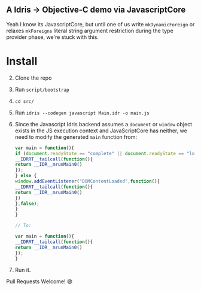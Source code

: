 ## A Idris -> Objective-C demo via JavascriptCore

Yeah I know its JavascriptCore, but until one of us write `mkDynamicForeign` or
relaxes `mkForeigns` literal string argument restriction during the type provider phase, we're stuck with
this.

# Install
2. Clone the repo
2. Run `script/bootstrap`
3. `cd src/`
4. Run `idris --codegen javascript Main.idr -o main.js`
5. Since the Javascript Idris backend assumes a `document` or `window` object exists in the JS execution context and JavaScriptCore has neither, we need to modify the generated `main` function from:

	```js
	var main = function(){
	if (document.readyState == "complete" || document.readyState == "loaded") {
	__IDRRT__tailcall(function(){
	return __IDR__mrunMain0()
	});
	} else {
	window.addEventListener("DOMContentLoaded",function(){
	__IDRRT__tailcall(function(){
	return __IDR__mrunMain0()
	})
	},false);
	}
	}

	// To:

	var main = function(){
	__IDRRT__tailcall(function(){
	return __IDR__mrunMain0()
	});
	}
	```
6. Run it.

Pull Requests Welcome! :smile:
